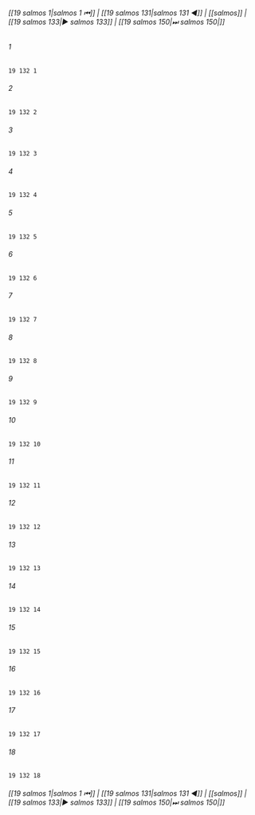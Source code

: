 
###### [[19 salmos 1|salmos 1 ⏮]] | [[19 salmos 131|salmos 131 ◀]] | [[salmos]] | [[19 salmos 133|▶ salmos 133]] | [[19 salmos 150|⏭ salmos 150|]]

###### 1
``` verse
19 132 1 
```
###### 2
``` verse
19 132 2 
```
###### 3
``` verse
19 132 3 
```
###### 4
``` verse
19 132 4 
```
###### 5
``` verse
19 132 5 
```
###### 6
``` verse
19 132 6 
```
###### 7
``` verse
19 132 7 
```
###### 8
``` verse
19 132 8 
```
###### 9
``` verse
19 132 9 
```
###### 10
``` verse
19 132 10 
```
###### 11
``` verse
19 132 11 
```
###### 12
``` verse
19 132 12 
```
###### 13
``` verse
19 132 13 
```
###### 14
``` verse
19 132 14 
```
###### 15
``` verse
19 132 15 
```
###### 16
``` verse
19 132 16 
```
###### 17
``` verse
19 132 17 
```
###### 18
``` verse
19 132 18 
```

###### [[19 salmos 1|salmos 1 ⏮]] | [[19 salmos 131|salmos 131 ◀]] | [[salmos]] | [[19 salmos 133|▶ salmos 133]] | [[19 salmos 150|⏭ salmos 150|]]

